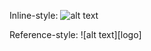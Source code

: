 Inline-style: 
![alt text](https://pa1.narvii.com/6547/6ff6730ac7ae0ceaac2c00664f0016d794af4859_hq.gif "Logo Title Text 1")

Reference-style: 
![alt text][logo]

